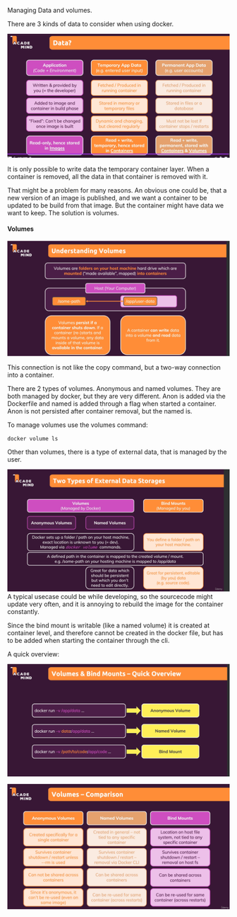 Managing Data and volumes.

There are 3 kinds of data to consider when using docker.

![](Pasted%20image%2020240602113841.png)

It is only possible to write data the temporary container layer. When a container is removed, all the data in that container is removed with it.

That might be a problem for many reasons. An obvious one could be, that a new version of an image is published, and we want a container to be updated to be build from that image. But the container might have data we want to keep.
The solution is volumes.

#### Volumes

![](Pasted%20image%2020240602122120.png)

This connection is not like the copy command, but a two-way connection into a container.

There are 2 types of volumes. Anonymous and named volumes. They are both managed by docker, but they are very different. 
Anon is added via the Dockerfile and named is added through a flag when started a container. 
Anon is not persisted after container removal, but the named is.

To manage volumes use the volumes command:
```
docker volume ls
```

Other than volumes, there is a type of external data, that is managed by the user.

![](Pasted%20image%2020240602143247.png)
A typical usecase could be while developing, so the sourcecode might update very often, and it is annoying to rebuild the image for the container constantly.

Since the bind mount is writable (like a named volume) it is created at container level, and therefore cannot be created in the docker file, but has to be added when starting the container through the cli.

A quick overview:

![](Pasted%20image%2020240602210425.png)

![](Pasted%20image%2020240602212044.png)